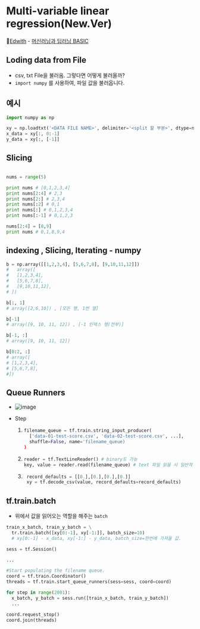 # Multi-variable linear regression(New.Ver)

🏅[Edwith](https://www.edwith.org/) - [머신러닝과 딥러닝 BASIC](https://www.edwith.org/others26/joinLectures/9829)

## Loding data from File

- csv, txt File을 불러옴. 그렇다면 어떻게 불러올까?
- `import numpy` 를 사용하여, 파일 값을 불러옵니다.

## 예시

```python
import numpy as np

xy = np.loadtxt('<DATA FILE NAME>', delimiter='<split 할 부분>', dtype=np.float32)
x_data = xy[:, 0:-1]
y_data = xy[:, [-1]]

```

## Slicing

```python

nums = range(5)

print nums # [0,1,2,3,4]
print nums[2:4] # 2,3
print nums[2:] # 2,3,4
print nums[:2] # 0,1
print nums[:] # 0,1,2,3,4
print nums[:-1] # 0,1,2,3

nums[2:4] = [8,9]
print nums # 0,1,8,9,4

```

## indexing , Slicing, Iterating - numpy

```python
b = np.array([[1,2,3,4], [5,6,7,8], [9,10,11,12]])
#   array([
#   [1,2,3,4],
#   [5,6,7,8],
#   [9,10,11,12],
# ])

b[:, 1]
# array([2,6,10]) , [모든 행, 1번 열]

b[-1]
# array([9, 10, 11, 12]) , [-1 인덱스 행(전부)]

b[-1, :]
# array([9, 10, 11, 12])

b[0:2, :]
# array([
# [1,2,3,4],
# [5,6,7,8],
#])

```

## Queue Runners

- ![image](https://user-images.githubusercontent.com/60251579/94522312-69380500-026a-11eb-9021-7680c240d7d7.png)

- Step

  1. ```python
     filename_queue = tf.train.string_input_producer(
       ['data-01-test-score.csv', 'data-02-test-score.csv', ...],
       shuffle=False, name='filename_queue)
     )
     ```

  2. ```python
     reader = tf.TextLineReader() # binary도 가능
     key, value = reader.read(filename_queue) # text 파일 읽을 시 일반적
     ```

  3. ```python
      record_defaults = [[0.],[0.],[0.],[0.]]
      xy = tf.decode_csv(value, record_defaults=record_defaults)
     ```

## tf.train.batch

- 위에서 값을 읽어오는 역할을 해주는 `batch`

```python
train_x_batch, train_y_batch = \
  tr.train.batch([xy[0:-1], xy[-1:]], batch_size=10)
  # xy[0:-1] - x_data, xy[-1:] - y_data, batch_size=한번에 가져올 값.

sess = tf.Session()

...

#Start populating the filename queue.
coord = tf.train.Coordinator()
threads = tf.train.start_queue_runners(sess=sess, coord=coord)

for step in range(2001):
  x_batch, y_batch = sess.run([train_x_batch, train_y_batch])
  ...

coord.request_stop()
coord.join(threads)
```
